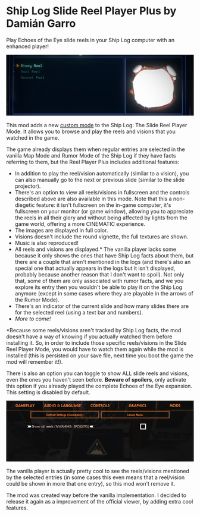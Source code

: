 # Ship Log Slide Reel Player Plus by Damián Garro

Play Echoes of the Eye slide reels in your Ship Log computer with an enhanced player!

![thumbnail](images/thumbnail.png)

This mod adds a new [custom mode](https://outerwildsmods.com/mods/customshiplogmodes/) to the Ship Log: The Slide Reel Player Mode. It allows you to browse and play the reels and visions that you watched in the game.

The game already displays them when regular entries are selected in the vanilla Map Mode and Rumor Mode of the Ship Log if they have facts referring to them, but the Reel Player Plus includes additional features:
* In addition to play the reel/vision automatically (similar to a vision), you can also manually go to the next or previous slide (similar to the slide projector).
* There's an option to view all reels/visions in fullscreen and the controls described above are also available in this mode. Note that this a non-diegetic feature: it isn't fullscreen on the in-game computer, it's fullscreen on your monitor (or game window), allowing you to appreciate the reels in all their glory and without being affected by lights from the game world, offering a more CINEMATIC experience.
* The images are displayed in full color.
* Visions doesn't include the round vignette, the full textures are shown.
* Music is also reproduced!
* All reels and visions are displayed.* The vanilla player lacks some because it only shows the ones that have Ship Log facts about them, but there are a couple that aren't mentioned in the logs (and there's also an special one that actually appears in the logs but it isn't displayed, probably because another reason that I don't want to spoil). Not only that, some of them are only associated with rumor facts, and we you explore its entry then you wouldn't be able to play it on the Ship Log anymore (except in some cases where they are playable in the arrows of the Rumor Mode).
* There's an indicator of the current slide and how many slides there are for the selected reel (using a text bar and numbers). 
* *More to come!*

*Because some reels/visions aren't tracked by Ship Log facts, the mod doesn't have a way of knowing if you actually watched them before installing it. So, in order to include those specific reels/visions in the Slide Reel Player Mode, you would have to watch them again while the mod is installed (this is persisted on your save file, next time you boot the game the mod will remember it!).

There is also an option you can toggle to show ALL slide reels and visions, even the ones you haven't seen before. **Beware of spoilers**, only activate this option if you already played the complete Echoes of the Eye expansion. This setting is disabled by default.

![settings](images/settings.png)

The vanilla player is actually pretty cool to see the reels/visions mentioned by the selected entries (in some cases this even means that a reel/vision could be shown in more that one entry), so this mod won't remove it.
 
The mod was created way before the vanilla implementation. I decided to release it again as a improvement of the official viewer, by adding extra cool features.
